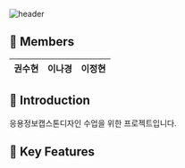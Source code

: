 ![header](https://capsule-render.vercel.app/api?type=waving&color=ffbf90&height=300&section=header&text=soohyunee&fontSize=60&fontColor=000000&animation=fadeIn&fontAlignY=38&desc=&descAlignY=55&descAlign=70)

## :busts_in_silhouette: Members

| 권수현 | 이나경 | 이정현 |
|---|---|---|


## :round_pushpin: **Introduction**
응용정보캡스톤디자인 수업을 위한 프로젝트입니다.



## :key: **Key Features**
